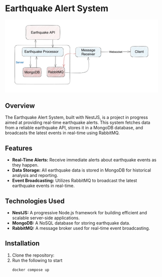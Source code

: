 # Earthquake Alert System

![Earthquake Alert System](https://github.com/mkshuvo/earthquake-alert-server/blob/0b1d888f3545f2d89715ca40fc44c5da1108bc86/Earthquake_Alert_System.jpeg?raw=true)

## Overview

The Earthquake Alert System, built with NestJS, is a project in progress aimed at providing real-time earthquake alerts. This system fetches data from a reliable earthquake API, stores it in a MongoDB database, and broadcasts the latest events in real-time using RabbitMQ.

## Features

- **Real-Time Alerts:** Receive immediate alerts about earthquake events as they happen.
- **Data Storage:** All earthquake data is stored in MongoDB for historical analysis and reporting.
- **Event Broadcasting:** Utilizes RabbitMQ to broadcast the latest earthquake events in real-time.

## Technologies Used

- **NestJS:** A progressive Node.js framework for building efficient and scalable server-side applications.
- **MongoDB:** A NoSQL database for storing earthquake data.
- **RabbitMQ:** A message broker used for real-time event broadcasting.

## Installation

1. Clone the repository:
2. Run the following to start
   ```bash
   docker compose up
